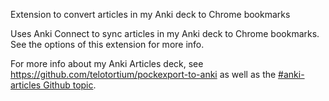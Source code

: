 Extension to convert articles in my Anki deck to Chrome bookmarks

Uses Anki Connect to sync articles in my Anki deck to Chrome bookmarks.
See the options of this extension for more info.

For more info about my Anki Articles deck, see https://github.com/telotortium/pockexport-to-anki as well as the [#anki-articles Github topic](https://github.com/topics/anki-articles).
